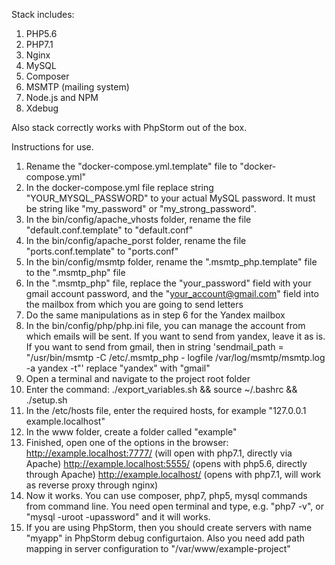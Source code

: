 Stack includes: 
1. PHP5.6
2. PHP7.1
3. Nginx
4. MySQL
5. Composer
6. MSMTP (mailing system)
7. Node.js and NPM
8. Xdebug

Also stack correctly works with PhpStorm out of the box.

Instructions for use.
1. Rename the "docker-compose.yml.template" file to "docker-compose.yml"
2. In the docker-compose.yml file replace string "YOUR_MYSQL_PASSWORD" to your actual MySQL password. It must be string like "my_password" or "my_strong_password".
3. In the bin/config/apache_vhosts folder, rename the file "default.conf.template" to "default.conf"
4. In the bin/сonfig/apache_porst folder, rename the file "ports.conf.template" to "ports.conf"
5. In the bin/config/msmtp folder, rename the ".msmtp_php.template" file to the ".msmtp_php" file
6. In the ".msmtp_php" file, replace the "your_password" field with your gmail account password, and the "your_account@gmail.com" field into the mailbox from which you are going to send letters
7. Do the same manipulations as in step 6 for the Yandex mailbox
8. In the bin/config/php/php.ini file, you can manage the account from which emails will be sent. If you want to send from yandex, leave it as is. If you want to send from gmail, then in string 'sendmail_path = "/usr/bin/msmtp -C /etc/.msmtp_php - logfile /var/log/msmtp/msmtp.log -a yandex -t"' replace "yandex" with "gmail"
9. Open a terminal and navigate to the project root folder
10. Enter the command: ./export_variables.sh && source ~/.bashrc && ./setup.sh
11. In the /etc/hosts file, enter the required hosts, for example "127.0.0.1 example.localhost"
12. In the www folder, create a folder called "example"
13. Finished, open one of the options in the browser:
	http://example.localhost:7777/ (will open with php7.1, directly via Apache)
	http://example.localhost:5555/ (opens with php5.6, directly through Apache)
	http://example.localhost/ (opens with php7.1, will work as reverse proxy through nginx)
14. Now it works. You can use composer, php7, php5, mysql commands from command line. You need open terminal and type, e.g. "php7 -v", or "mysql -uroot -upassword" and it will works.
15. If you are using PhpStorm, then you should create servers with name "myapp" in PhpStorm debug configurtaion. Also you need add path mapping in server configuration to "/var/www/example-project"
